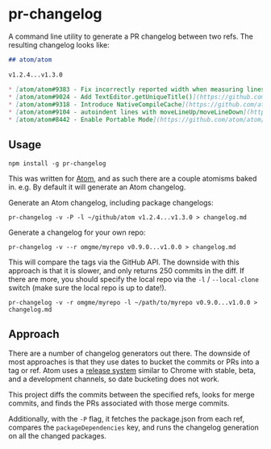 # pr-changelog

A command line utility to generate a PR changelog between two refs. The resulting changelog looks like:

```md
## atom/atom
​
v1.2.4...v1.3.0
​
* [atom/atom#9383 - Fix incorrectly reported width when measuring lines](https://github.com/atom/atom/pull/9383) on November 2nd 2015
* [atom/atom#9024 - Add TextEditor.getUniqueTitle()](https://github.com/atom/atom/pull/9024) on November 2nd 2015
* [atom/atom#9318 - Introduce NativeCompileCache](https://github.com/atom/atom/pull/9318) on November 3rd 2015
* [atom/atom#9104 - autoindent lines with moveLineUp/moveLineDown](https://github.com/atom/atom/pull/9104) on November 3rd 2015
* [atom/atom#8442 - Enable Portable Mode](https://github.com/atom/atom/pull/8442) on November 3rd 2015
```

## Usage

`npm install -g pr-changelog`

This was written for [Atom](http://atom.io), and as such there are a couple atomisms baked in. e.g. By default it will generate an Atom changelog.

Generate an Atom changelog, including package changelogs:

```
pr-changelog -v -P -l ~/github/atom v1.2.4...v1.3.0 > changelog.md
```

Generate a changelog for your own repo:

```
pr-changelog -v --r omgme/myrepo v0.9.0...v1.0.0 > changelog.md
```

This will compare the tags via the GitHub API. The downside with this approach is that it is slower, and only returns 250 commits in the diff. If there are more, you should specify the local repo via the `-l` / `--local-clone` switch (make sure the local repo is up to date!).

```
pr-changelog -v -r omgme/myrepo -l ~/path/to/myrepo v0.9.0...v1.0.0 > changelog.md
```

## Approach

There are a number of changelog generators out there. The downside of most approaches is that they use dates to bucket the commits or PRs into a tag or ref. Atom uses a [release system](http://blog.atom.io/2015/10/21/introducing-the-atom-beta-channel.html) similar to Chrome with stable, beta, and a development channels, so date bucketing does not work.

This project diffs the commits between the specified refs, looks for merge commits, and finds the PRs associated with those merge commits.

Additionally, with the `-P` flag, it fetches the package.json from each ref, compares the `packageDependencies` key, and runs the changelog generation on all the changed packages.
